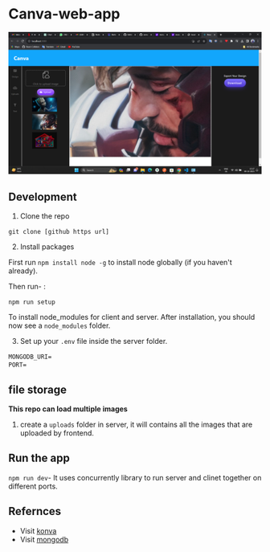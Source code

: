 # Canva-web-app
![image](https://github.com/sonu7524/Canva-web-app/blob/master/Screenshot%20(32).png)

## Development

1. Clone the repo

```
git clone [github https url]
```

2. Install packages

First run `npm install node -g` to install node globally (if you haven't already).

Then run- :

```
npm run setup
```

To install node_modules for client and server. After installation, you should now see a `node_modules` folder.

3. Set up your `.env` file inside the server folder.
```
MONGODB_URI=
PORT=

```

## file storage

**This repo can load multiple images**

1. create a `uploads` folder in server, it will contains all the images that are uploaded by frontend.

## Run the app

`npm run dev`- It uses concurrently library to run server and clinet together on different ports.


## Refernces
- Visit [konva](https://konvajs.org/docs/react/index.html)
- Visit [mongodb](https://www.mongodb.com/docs/)

